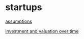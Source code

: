 # startups

[assumptions](https://mtpatter.github.io/startups/assumptions)

[investment and valuation over time](https://mtpatter.github.io/startups/inv_val_rev)
